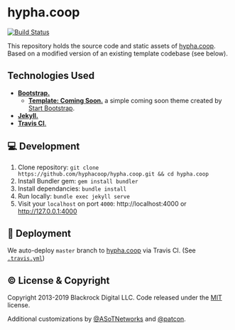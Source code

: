 # hypha.coop

[![Build Status](https://travis-ci.org/hyphacoop/hypha.coop.svg?branch=master)](https://travis-ci.org/hyphacoop/hypha.coop)

This repository holds the source code and static assets of [hypha.coop][website]. Based on a modified version of an existing template codebase (see below).

## Technologies Used

- [**Bootstrap.**][bootstrap]
  - [**Template: Coming Soon.**][template] a simple coming soon theme created by [Start Bootstrap][start-bootstrap].
- [**Jekyll.**][jekyll]
- [**Travis CI**.][travis]

## :computer: Development

1. Clone repository: `git clone https://github.com/hyphacoop/hypha.coop.git && cd hypha.coop`
2. Install Bundler gem: `gem install bundler`
3. Install dependancies: `bundle install`
4. Run locally: `bundle exec jekyll serve`
5. Visit your `localhost` on port `4000`: http://localhost:4000 or http://127.0.0.1:4000

## :rocket: Deployment

We auto-deploy `master` branch to [hypha.coop][website] via Travis CI. (See [`.travis.yml`][ci-conf])

## :copyright: License & Copyright

Copyright 2013-2019 Blackrock Digital LLC. Code released under the [MIT](./LICENSE) license.

Additional customizations by [@ASoTNetworks](https://github.com/ASoTNetworks) and [@patcon](https://github.com/patcon).

<!-- Links -->
   [website]: https://hypha.coop
   [bootstrap]: http://getbootstrap.com/
   [template]: https://github.com/BlackrockDigital/startbootstrap-coming-soon
   [jekyll]: https://example.com
   [travis]: https://example.com
   [ci-conf]: /.travis.yml
   [start-bootstrap]: http://startbootstrap.com/
